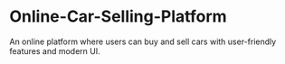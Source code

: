 # Online-Car-Selling-Platform
An online platform where users can buy and sell cars with user-friendly features and modern UI.
